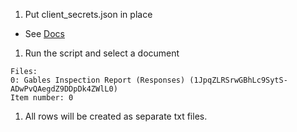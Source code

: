 1. Put client_secrets.json in place
 - See [Docs](https://developers.google.com/api-client-library/python/guide/aaa_client_secrets)
1. Run the script and select a document
```
Files:
0: Gables Inspection Report (Responses) (1JpqZLRSrwGBhLc9SytS-ADwPvQAegdZ9DDpDk4ZWlL0)
Item number: 0
```
1. All rows will be created as separate txt files.
